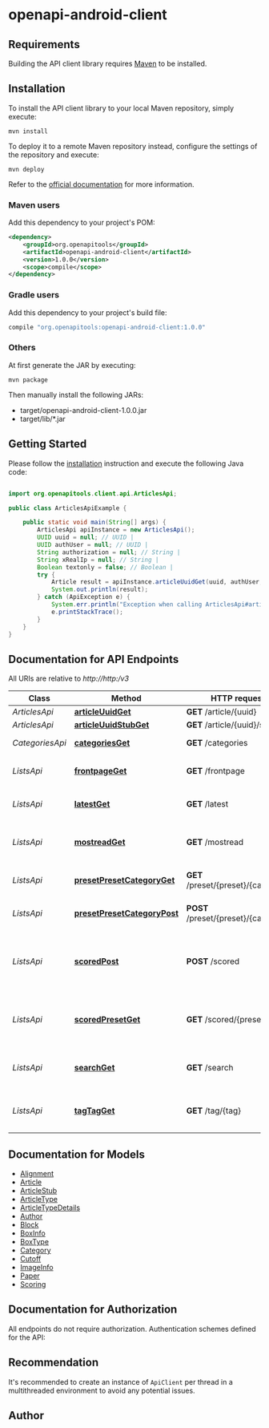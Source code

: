 # openapi-android-client

## Requirements

Building the API client library requires [Maven](https://maven.apache.org/) to be installed.

## Installation

To install the API client library to your local Maven repository, simply execute:

```shell
mvn install
```

To deploy it to a remote Maven repository instead, configure the settings of the repository and execute:

```shell
mvn deploy
```

Refer to the [official documentation](https://maven.apache.org/plugins/maven-deploy-plugin/usage.html) for more information.

### Maven users

Add this dependency to your project's POM:

```xml
<dependency>
    <groupId>org.openapitools</groupId>
    <artifactId>openapi-android-client</artifactId>
    <version>1.0.0</version>
    <scope>compile</scope>
</dependency>
```

### Gradle users

Add this dependency to your project's build file:

```groovy
compile "org.openapitools:openapi-android-client:1.0.0"
```

### Others

At first generate the JAR by executing:

    mvn package

Then manually install the following JARs:

- target/openapi-android-client-1.0.0.jar
- target/lib/*.jar

## Getting Started

Please follow the [installation](#installation) instruction and execute the following Java code:

```java

import org.openapitools.client.api.ArticlesApi;

public class ArticlesApiExample {

    public static void main(String[] args) {
        ArticlesApi apiInstance = new ArticlesApi();
        UUID uuid = null; // UUID | 
        UUID authUser = null; // UUID | 
        String authorization = null; // String | 
        String xRealIp = null; // String | 
        Boolean textonly = false; // Boolean | 
        try {
            Article result = apiInstance.articleUuidGet(uuid, authUser, authorization, xRealIp, textonly);
            System.out.println(result);
        } catch (ApiException e) {
            System.err.println("Exception when calling ArticlesApi#articleUuidGet");
            e.printStackTrace();
        }
    }
}

```

## Documentation for API Endpoints

All URIs are relative to *http://http:/v3*

Class | Method | HTTP request | Description
------------ | ------------- | ------------- | -------------
*ArticlesApi* | [**articleUuidGet**](docs/ArticlesApi.md#articleUuidGet) | **GET** /article/{uuid} | 
*ArticlesApi* | [**articleUuidStubGet**](docs/ArticlesApi.md#articleUuidStubGet) | **GET** /article/{uuid}/stub | 
*CategoriesApi* | [**categoriesGet**](docs/CategoriesApi.md#categoriesGet) | **GET** /categories | Read categories
*ListsApi* | [**frontpageGet**](docs/ListsApi.md#frontpageGet) | **GET** /frontpage | Returns a list for a front page
*ListsApi* | [**latestGet**](docs/ListsApi.md#latestGet) | **GET** /latest | Returns a list of latest articles
*ListsApi* | [**mostreadGet**](docs/ListsApi.md#mostreadGet) | **GET** /mostread | Returns a list of most read articles
*ListsApi* | [**presetPresetCategoryGet**](docs/ListsApi.md#presetPresetCategoryGet) | **GET** /preset/{preset}/{category} | Load a preset model
*ListsApi* | [**presetPresetCategoryPost**](docs/ListsApi.md#presetPresetCategoryPost) | **POST** /preset/{preset}/{category} | Update a preset model
*ListsApi* | [**scoredPost**](docs/ListsApi.md#scoredPost) | **POST** /scored | List recent articles sorted by given scoring weights
*ListsApi* | [**scoredPresetGet**](docs/ListsApi.md#scoredPresetGet) | **GET** /scored/{preset} | List recent articles sorted by preset scoring
*ListsApi* | [**searchGet**](docs/ListsApi.md#searchGet) | **GET** /search | Returns a list of search results
*ListsApi* | [**tagTagGet**](docs/ListsApi.md#tagTagGet) | **GET** /tag/{tag} | Returns a list of latest articles by tag


## Documentation for Models

 - [Alignment](docs/Alignment.md)
 - [Article](docs/Article.md)
 - [ArticleStub](docs/ArticleStub.md)
 - [ArticleType](docs/ArticleType.md)
 - [ArticleTypeDetails](docs/ArticleTypeDetails.md)
 - [Author](docs/Author.md)
 - [Block](docs/Block.md)
 - [BoxInfo](docs/BoxInfo.md)
 - [BoxType](docs/BoxType.md)
 - [Category](docs/Category.md)
 - [Cutoff](docs/Cutoff.md)
 - [ImageInfo](docs/ImageInfo.md)
 - [Paper](docs/Paper.md)
 - [Scoring](docs/Scoring.md)


## Documentation for Authorization

All endpoints do not require authorization.
Authentication schemes defined for the API:

## Recommendation

It's recommended to create an instance of `ApiClient` per thread in a multithreaded environment to avoid any potential issues.

## Author




